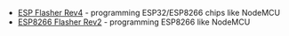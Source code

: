   - [ESP Flasher Rev4](/ESP_Flasher_Rev4 "wikilink") - programming
    ESP32/ESP8266 chips like NodeMCU
  - [ESP8266 Flasher Rev2](/ESP8266_Flasher "wikilink") - programming
    ESP8266 like NodeMCU